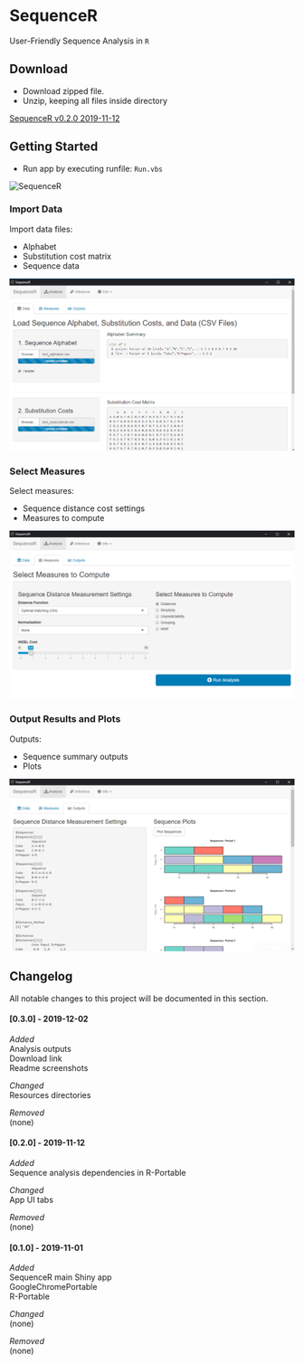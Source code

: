**SequenceR**  
==============

User-Friendly Sequence Analysis in `R`

## Download

- Download zipped file.
- Unzip, keeping all files inside directory

[SequenceR v0.2.0 2019-11-12](https://drive.google.com/file/d/1w94bUbP7NhzbSSg9DLZNqnQPIxvt7BIX/view?usp=sharing, 'SequenceR v0.2.0')


## Getting Started

- Run app by executing runfile: `Run.vbs`

![SequenceR](/_img/tutorial_screenvid_analysis_v1.gif "SequenceR")

### Import Data

Import data files:
- Alphabet
- Substitution cost matrix
- Sequence data

[![](/_img/readme_analysis_data_import.png "Import data files")](#)

### Select Measures

Select measures: 
- Sequence distance cost settings
- Measures to compute

[![](/_img/readme_analysis_measures.png "Measures")](#)

### Output Results and Plots

Outputs: 
- Sequence summary outputs
- Plots

[![](/_img/readme_analysis_outputs.png "Outputs")](#)



## Changelog

All notable changes to this project will be documented in this section.

#### [0.3.0] - 2019-12-02
*Added*<br>
Analysis outputs<br>
Download link<br>
Readme screenshots<br>

*Changed*<br>
Resources directories<br>

*Removed*<br>
(none)<br>


#### [0.2.0] - 2019-11-12
*Added*<br>
Sequence analysis dependencies in R-Portable<br>

*Changed*<br>
App UI tabs<br>

*Removed*<br>
(none)<br>


#### [0.1.0] - 2019-11-01

*Added*<br>
SequenceR main Shiny app<br>
GoogleChromePortable<br>
R-Portable<br>

*Changed*<br>
(none)<br>

*Removed*<br>
(none)<br>

